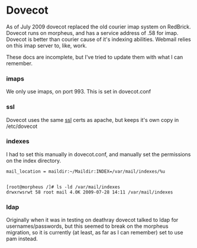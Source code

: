 #  Dovecot

As of July 2009 dovecot replaced the old courier imap system on RedBrick. Dovecot runs on morpheus, and has a service address of .58 for imap. Dovecot is better than courier cause of it's indexing abilities. Webmail relies on this imap server to, like, work.

These docs are incomplete, but I've tried to update them with what I can remember.

### imaps

We only use imaps, on port 993. This is set in dovecot.conf


### ssl

Dovecot uses the same [ssl](ssl) certs as apache, but keeps it's own copy in /etc/dovecot

### indexes

I had to set this manually in dovecot.conf, and manually set the permissions on the index directory. 

	
	mail_location = maildir:~/Maildir:INDEX=/var/mail/indexes/%u

	
	[root@morpheus /]# ls -ld /var/mail/indexes 
	drwxrwsrwt 58 root mail 4.0K 2009-07-28 14:11 /var/mail/indexes


### ldap

Originally when it was in testing on deathray dovecot talked to ldap for usernames/passwords, but this seemed to break on the morpheus migration, so it is currently (at least, as far as I can remember) set to use pam instead. 
